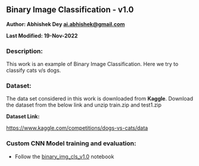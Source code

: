 ## Binary Image Classification - v1.0

**Author: Abhishek Dey <ai.abhishek@gmail.com>**

**Last Modified: 19-Nov-2022**

### Description:

This work is an example of Binary Image Classification. Here we try to classify cats v/s dogs.


### Dataset:

The data set considered in this work is downloaded from **Kaggle**. Download the dataset from the below link and unzip train.zip and test1.zip 

**Dataset Link:**

https://www.kaggle.com/competitions/dogs-vs-cats/data


### Custom CNN Model training and evaluation:


* Follow the [binary_img_cls_v1.0](binary_img_cls_v1.0.ipynb) notebook



